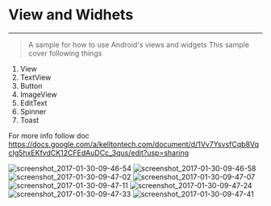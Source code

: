 # View and Widhets 
--------------
> A sample  for how to use Android's views and widgets 
This sample cover following things 

1. View 
2. TextView
3. Button 
4. ImageView
5. EditText 
6. Spinner 
7. Toast 

For more info follow doc
https://docs.google.com/a/kelltontech.com/document/d/1Vv7YsvsfCqb8VqcIg5hxEKfvdCK12CFEdAuDCc_3qus/edit?usp=sharing

![screenshot_2017-01-30-09-46-54](https://cloud.githubusercontent.com/assets/7554816/22412175/81aa6c6c-e6d1-11e6-8005-1acbf2641080.png)
![screenshot_2017-01-30-09-46-58](https://cloud.githubusercontent.com/assets/7554816/22412176/82273288-e6d1-11e6-815f-5b0f1965ef72.png)
![screenshot_2017-01-30-09-47-02](https://cloud.githubusercontent.com/assets/7554816/22412177/8294b092-e6d1-11e6-891b-8594803831aa.png)
![screenshot_2017-01-30-09-47-07](https://cloud.githubusercontent.com/assets/7554816/22412178/8296582a-e6d1-11e6-9ec9-6d255094c541.png)
![screenshot_2017-01-30-09-47-11](https://cloud.githubusercontent.com/assets/7554816/22412179/82967d3c-e6d1-11e6-856c-f4176dd74c74.png)
![screenshot_2017-01-30-09-47-24](https://cloud.githubusercontent.com/assets/7554816/22412180/8299b3e4-e6d1-11e6-8047-a06acf4c0164.png)
![screenshot_2017-01-30-09-47-33](https://cloud.githubusercontent.com/assets/7554816/22412181/829be0e2-e6d1-11e6-971d-9de7dd28c879.png)
![screenshot_2017-01-30-09-47-41](https://cloud.githubusercontent.com/assets/7554816/22412182/82a7e464-e6d1-11e6-9519-1692329454be.png)

